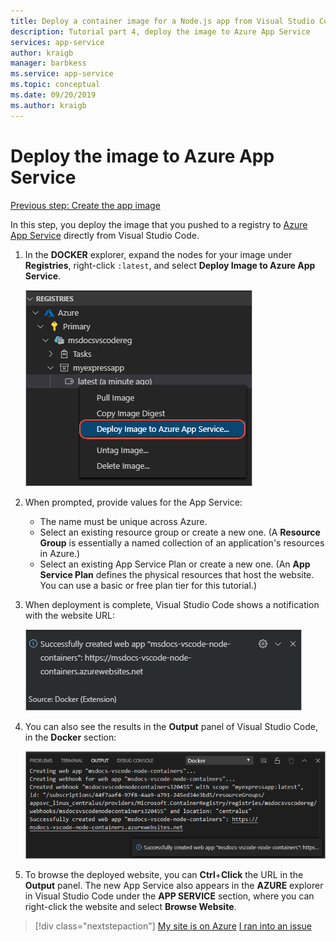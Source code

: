 ```yaml
---
title: Deploy a container image for a Node.js app from Visual Studio Code
description: Tutorial part 4, deploy the image to Azure App Service
services: app-service
author: kraigb
manager: barbkess
ms.service: app-service
ms.topic: conceptual
ms.date: 09/20/2019
ms.author: kraigb
---
```


# Deploy the image to Azure App Service

[Previous step: Create the app image](tutorial-vscode-docker-node-03.md)

In this step, you deploy the image that you pushed to a registry to [Azure App Service](https://azure.microsoft.com/en-us/services/app-service/) directly from Visual Studio Code.

1. In the **DOCKER** explorer, expand the nodes for your image under **Registries**, right-click `:latest`, and select **Deploy Image to Azure App Service**.

    ![Deploy From the Explorer](media/deploy-containers/deploy-image-command.png)

1. When prompted, provide values for the App Service:

    - The name must be unique across Azure.
    - Select an existing resource group or create a new one. (A **Resource Group** is essentially a named collection of an application's resources in Azure.)
    - Select an existing App Service Plan or create a new one. (An **App Service Plan** defines the physical resources that host the website. You can use a basic or free plan tier for this tutorial.)

1. When deployment is complete, Visual Studio Code shows a notification with the website URL:

    ![Successful deployment message](media/deploy-containers/deploy-successful.png)

1. You can also see the results in the **Output** panel of Visual Studio Code, in the **Docker** section:

    ![Successful deployment output](media/deploy-containers/deploy-output.png)

1. To browse the deployed website, you can **Ctrl**+**Click** the URL in the **Output** panel. The new App Service also appears in the **AZURE** explorer in Visual Studio Code under the **APP SERVICE** section, where you can right-click the website and select **Browse Website**.

> [!div class="nextstepaction"]
> [My site is on Azure](tutorial-vscode-docker-node-05.md) [I ran into an issue](https://www.research.net/r/PWZWZ52?tutorial=docker-extension&step=deploy-app)
